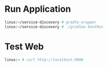 # Run Application

```bash
linux:~/service-discovery # gradle wrapper
linux:~/service-discovery # ./gradlew bootRun
```


# Test Web

```bash
linux:~ # curl http://localhost:9098
```

